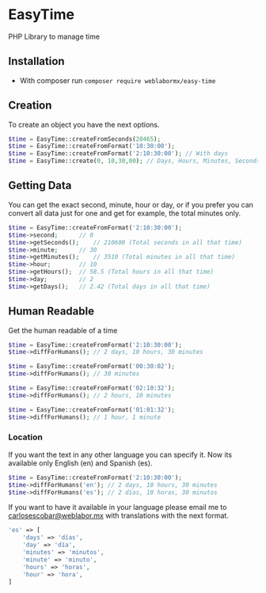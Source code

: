 # EasyTime
PHP Library to manage time

## Installation
- With composer run `composer require weblabormx/easy-time` 

## Creation
To create an object you have the next options.
```php
$time = EasyTime::createFromSeconds(20465);
$time = EasyTime::createFromFormat('10:30:00');
$time = EasyTime::createFromFormat('2:10:30:00'); // With days
$time = EasyTime::create(0, 10,30,00); // Days, Hours, Minutes, Seconds
```

## Getting Data
You can get the exact second, minute, hour or day, or if you prefer you can convert all data just for one and get for example, the total minutes only.
```php
$time = EasyTime::createFromFormat('2:10:30:00');
$time->second; 		// 0
$time->getSeconds(); 	// 210600 (Total seconds in all that time)
$time->minute; 		// 30
$time->getMinutes(); 	// 3510 (Total minutes in all that time)
$time->hour; 		// 10
$time->getHours(); 	// 58.5 (Total hours in all that time)
$time->day; 		// 2
$time->getDays(); 	// 2.42 (Total days in all that time)
```

## Human Readable
Get the human readable of a time
```php
$time = EasyTime::createFromFormat('2:10:30:00');
$time->diffForHumans(); // 2 days, 10 hours, 30 minutes

$time = EasyTime::createFromFormat('00:30:02');
$time->diffForHumans(); // 30 minutes

$time = EasyTime::createFromFormat('02:10:32');
$time->diffForHumans(); // 2 hours, 10 minutes

$time = EasyTime::createFromFormat('01:01:32');
$time->diffForHumans(); // 1 hour, 1 minute
```

### Location
If you want the text in any other language you can specify it. Now its available only English (en) and Spanish (es).
```php
$time = EasyTime::createFromFormat('2:10:30:00');
$time->diffForHumans('en'); // 2 days, 10 hours, 30 minutes
$time->diffForHumans('es'); // 2 días, 10 horas, 30 minutos
```
If you want to have it available in your language please email me to carlosescobar@weblabor.mx with translations with the next format.
```php
'es' => [
    'days' => 'días',
    'day' => 'día',
    'minutes' => 'minutos',
    'minute' => 'minuto',
    'hours' => 'horas',
    'hour' => 'hora',
]
```